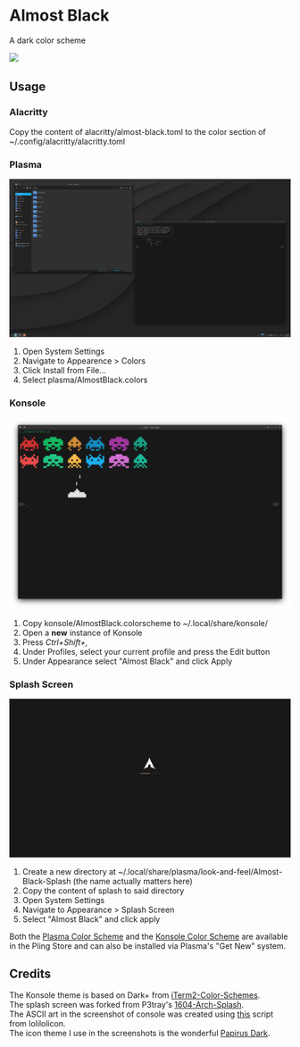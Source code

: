 # Almost Black

A dark color scheme

<p>
<img src="https://img.shields.io/github/license/sandr01d/almost-black"/>
</p>

## Usage

### Alacritty

Copy the content of alacritty/almost-black.toml to the color section of ~/.config/alacritty/alacritty.toml

### Plasma

![](.github/Images/screenshot.png)

1. Open System Settings
2. Navigate to Appearence > Colors
3. Click Install from File...
4. Select plasma/AlmostBlack.colors

### Konsole

![](.github/Images/screenshot-konsole.png)

1. Copy konsole/AlmostBlack.colorscheme to ~/.local/share/konsole/
2. Open a **new** instance of Konsole
3. Press _Ctrl+Shift+,_
4. Under Profiles, select your current profile and press the Edit button
5. Under Appearance select "Almost Black" and click Apply

### Splash Screen

![](splash/contents/previews/splash.png)

1. Create a new directory at ~/.local/share/plasma/look-and-feel/Almost-Black-Splash (the name actually matters here)
2. Copy the content of splash to said directory
3. Open System Settings
4. Navigate to Appearance > Splash Screen
5. Select "Almost Black" and click apply

Both the [Plasma Color Scheme](https://www.pling.com/p/1721771) and the [Konsole Color Scheme](https://www.pling.com/p/1721794) are available in the Pling Store and can also be installed via Plasma's "Get New" system.

## Credits

The Konsole theme is based on Dark+ from [iTerm2-Color-Schemes](https://github.com/mbadolato/iTerm2-Color-Schemes).  
The splash screen was forked from  P3tray's [1604-Arch-Splash](https://github.com/P3tray/1604-Arch-Splash).  
The ASCII art in the screenshot of console was created using [this](https://paste.xinu.at/oeP93l/plain) script from lolilolicon.  
The icon theme I use in the screenshots is the wonderful [Papirus Dark](https://github.com/PapirusDevelopmentTeam/papirus-icon-theme/).